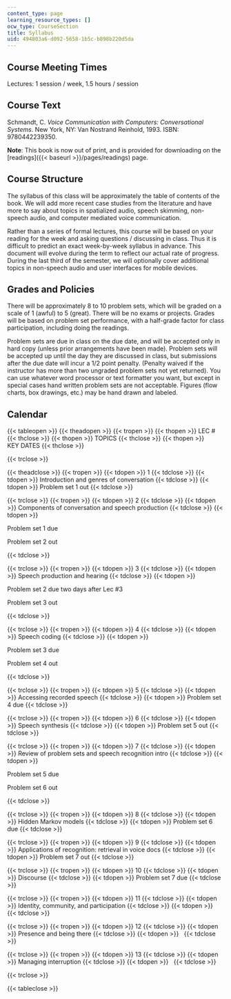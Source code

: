 ```yaml
---
content_type: page
learning_resource_types: []
ocw_type: CourseSection
title: Syllabus
uid: 494803a6-d092-5658-1b5c-b898b220d5da
---
```


Course Meeting Times
--------------------

Lectures: 1 session / week, 1.5 hours / session

Course Text
-----------

Schmandt, C. _Voice Communication with Computers: Conversational Systems_. New York, NY: Van Nostrand Reinhold, 1993. ISBN: 9780442239350.

**Note**: This book is now out of print, and is provided for downloading on the [readings]({{< baseurl >}}/pages/readings) page.

Course Structure
----------------

The syllabus of this class will be approximately the table of contents of the book. We will add more recent case studies from the literature and have more to say about topics in spatialized audio, speech skimming, non-speech audio, and computer mediated voice communication.

Rather than a series of formal lectures, this course will be based on your reading for the week and asking questions / discussing in class. Thus it is difficult to predict an exact week-by-week syllabus in advance. This document will evolve during the term to reflect our actual rate of progress. During the last third of the semester, we will optionally cover additional topics in non-speech audio and user interfaces for mobile devices.

Grades and Policies
-------------------

There will be approximately 8 to 10 problem sets, which will be graded on a scale of 1 (awful) to 5 (great). There will be no exams or projects. Grades will be based on problem set performance, with a half-grade factor for class participation, including doing the readings.

Problem sets are due in class on the due date, and will be accepted only in hard copy (unless prior arrangements have been made). Problem sets will be accepted up until the day they are discussed in class, but submissions after the due date will incur a 1/2 point penalty. (Penalty waived if the instructor has more than two ungraded problem sets not yet returned). You can use whatever word processor or text formatter you want, but except in special cases hand written problem sets are not acceptable. Figures (flow charts, box drawings, etc.) may be hand drawn and labeled.

Calendar
--------

{{< tableopen >}}
{{< theadopen >}}
{{< tropen >}}
{{< thopen >}}
LEC #
{{< thclose >}}
{{< thopen >}}
TOPICS
{{< thclose >}}
{{< thopen >}}
KEY DATES
{{< thclose >}}

{{< trclose >}}

{{< theadclose >}}
{{< tropen >}}
{{< tdopen >}}
1
{{< tdclose >}}
{{< tdopen >}}
Introduction and genres of conversation
{{< tdclose >}}
{{< tdopen >}}
Problem set 1 out
{{< tdclose >}}

{{< trclose >}}
{{< tropen >}}
{{< tdopen >}}
2
{{< tdclose >}}
{{< tdopen >}}
Components of conversation and speech production
{{< tdclose >}}
{{< tdopen >}}


Problem set 1 due

Problem set 2 out


{{< tdclose >}}

{{< trclose >}}
{{< tropen >}}
{{< tdopen >}}
3
{{< tdclose >}}
{{< tdopen >}}
Speech production and hearing
{{< tdclose >}}
{{< tdopen >}}


Problem set 2 due two days after Lec #3

Problem set 3 out


{{< tdclose >}}

{{< trclose >}}
{{< tropen >}}
{{< tdopen >}}
4
{{< tdclose >}}
{{< tdopen >}}
Speech coding
{{< tdclose >}}
{{< tdopen >}}


Problem set 3 due

Problem set 4 out


{{< tdclose >}}

{{< trclose >}}
{{< tropen >}}
{{< tdopen >}}
5
{{< tdclose >}}
{{< tdopen >}}
Accessing recorded speech
{{< tdclose >}}
{{< tdopen >}}
Problem set 4 due
{{< tdclose >}}

{{< trclose >}}
{{< tropen >}}
{{< tdopen >}}
6
{{< tdclose >}}
{{< tdopen >}}
Speech synthesis
{{< tdclose >}}
{{< tdopen >}}
Problem set 5 out
{{< tdclose >}}

{{< trclose >}}
{{< tropen >}}
{{< tdopen >}}
7
{{< tdclose >}}
{{< tdopen >}}
Review of problem sets and speech recognition intro
{{< tdclose >}}
{{< tdopen >}}


Problem set 5 due

Problem set 6 out


{{< tdclose >}}

{{< trclose >}}
{{< tropen >}}
{{< tdopen >}}
8
{{< tdclose >}}
{{< tdopen >}}
Hidden Markov models
{{< tdclose >}}
{{< tdopen >}}
Problem set 6 due
{{< tdclose >}}

{{< trclose >}}
{{< tropen >}}
{{< tdopen >}}
9
{{< tdclose >}}
{{< tdopen >}}
Applications of recognition: retrieval in voice docs
{{< tdclose >}}
{{< tdopen >}}
Problem set 7 out
{{< tdclose >}}

{{< trclose >}}
{{< tropen >}}
{{< tdopen >}}
10
{{< tdclose >}}
{{< tdopen >}}
Discourse
{{< tdclose >}}
{{< tdopen >}}
Problem set 7 due
{{< tdclose >}}

{{< trclose >}}
{{< tropen >}}
{{< tdopen >}}
11
{{< tdclose >}}
{{< tdopen >}}
Identity, community, and participation
{{< tdclose >}}
{{< tdopen >}}
 
{{< tdclose >}}

{{< trclose >}}
{{< tropen >}}
{{< tdopen >}}
12
{{< tdclose >}}
{{< tdopen >}}
Presence and being there
{{< tdclose >}}
{{< tdopen >}}
 
{{< tdclose >}}

{{< trclose >}}
{{< tropen >}}
{{< tdopen >}}
13
{{< tdclose >}}
{{< tdopen >}}
Managing interruption
{{< tdclose >}}
{{< tdopen >}}
 
{{< tdclose >}}

{{< trclose >}}

{{< tableclose >}}